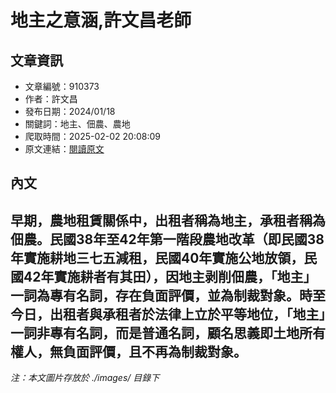 # 地主之意涵,許文昌老師

## 文章資訊
- 文章編號：910373
- 作者：許文昌
- 發布日期：2024/01/18
- 關鍵詞：地主、佃農、農地
- 爬取時間：2025-02-02 20:08:09
- 原文連結：[閱讀原文](https://real-estate.get.com.tw/Columns/detail.aspx?no=910373)

## 內文
早期，農地租賃關係中，出租者稱為地主，承租者稱為佃農。民國38年至42年第一階段農地改革（即民國38年實施耕地三七五減租，民國40年實施公地放領，民國42年實施耕者有其田），因地主剥削佃農，「地主」一詞為專有名詞，存在負面評價，並為制裁對象。時至今日，出租者與承租者於法律上立於平等地位，「地主」一詞非專有名詞，而是普通名詞，顧名思義即土地所有權人，無負面評價，且不再為制裁對象。
---
*注：本文圖片存放於 ./images/ 目錄下*
